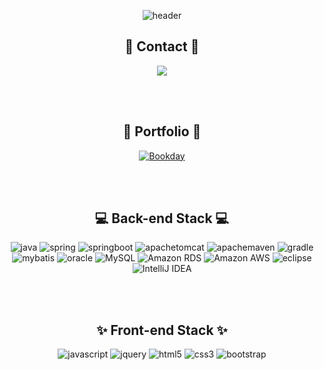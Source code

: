 <div align="center">
  
  ![header](https://capsule-render.vercel.app/api?type=waving&color=0:36ffa6,50:c471ed,100:f64f59&height=200&section=header&text=Soojin's%20github&fontColor=ffffff&fontSize=30&fontAlignY=39)
  
 ## :email: Contact :email:
  [![](https://img.shields.io/badge/Email-D0A9F5?style=for-the-badge&logo=Gmail&logoColor=white)](mailto:hasoojin1731@gmail.com) 
  
  
<br>
<br>
  
 ## 🔗 Portfolio 🔗
  [![Bookday](https://img.shields.io/badge/Bookday-5397fc?style=for-the-badge&logo=BookStack&logoColor=white)](http://3.34.217.163/) 

<br>
<br>
  
## 💻 Back-end Stack 💻
![java](https://img.shields.io/badge/JAVA-007396?style=for-the-badge&logo=java&logoColor=white) 
![spring](https://img.shields.io/badge/Spring-6DB33F?style=for-the-badge&logo=Spring&logoColor=white)
![springboot](https://img.shields.io/badge/springboot-6DB33F?style=for-the-badge&logo=springboot&logoColor=white) 
![apachetomcat](https://img.shields.io/badge/apachetomcat-F8DC75?style=for-the-badge&logo=apachetomcat&logoColor=white) 
![apachemaven](https://img.shields.io/badge/apachemaven-C71A36?style=for-the-badge&logo=apachemaven&logoColor=white) 
![gradle](https://img.shields.io/badge/gradle-02303A?style=for-the-badge&logo=gradle&logoColor=white)
<br>
![mybatis](https://img.shields.io/badge/mybatis-D0312D?style=for-the-badge&logo=mybatis&logoColor=white)
![oracle](https://img.shields.io/badge/oracle-F80000?style=for-the-badge&logo=oracle&logoColor=white)
![MySQL](https://img.shields.io/badge/MySQL-4479A1?style=for-the-badge&logo=MySQL&logoColor=white)
![Amazon RDS](https://img.shields.io/badge/AmazonRDS-527FFF?style=for-the-badge&logo=AmazonRDS&logoColor=white)
![Amazon AWS](https://img.shields.io/badge/amazonaws-232F3E?style=for-the-badge&logo=AmazonAWS&logoColor=white)
![eclipse](https://img.shields.io/badge/eclipse-2C2255?style=for-the-badge&logo=eclipse&logoColor=white)
![IntelliJ IDEA](https://img.shields.io/badge/IntelliJIDEA-000000?style=for-the-badge&logo=IntelliJIDEA&logoColor=white) 
  
  
  <br>
<br>
  
## ✨ Front-end Stack ✨
  
![javascript](https://img.shields.io/badge/javascript-F7DF1E?style=for-the-badge&logo=javascript&logoColor=black)
![jquery](https://img.shields.io/badge/jquery-0769AD?style=for-the-badge&logo=jquery&logoColor=white)
![html5](https://img.shields.io/badge/html-E34F26?style=for-the-badge&logo=html5&logoColor=white)
![css3](https://img.shields.io/badge/css-1572B6?style=for-the-badge&logo=css3&logoColor=white)
![bootstrap](https://img.shields.io/badge/bootstrap-7952B3?style=for-the-badge&logo=bootstrap&logoColor=white)



<br>
<br>
  


</div>
